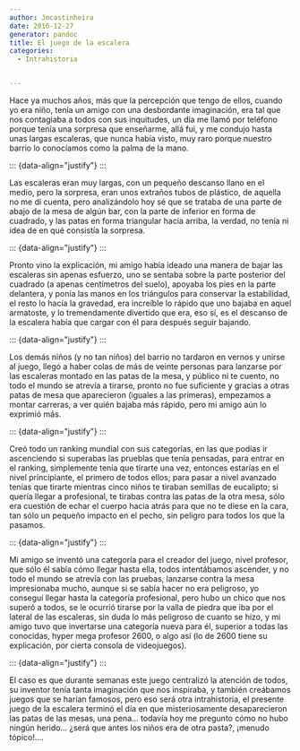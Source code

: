 ```yaml
---
author: Jmcastinheira
date: 2016-12-27
generator: pandoc
title: El juego de la escalera
categories:
  - Intrahistoria


---
```




Hace ya muchos años, más que la percepción que tengo de ellos, cuando yo
era niño, tenía un amigo con una desbordante imaginación, era tal que
nos contagiaba a todos con sus inquitudes, un día me llamó por teléfono
porque tenía una sorpresa que enseñarme, allá fui, y me condujo hasta
unas largas escaleras, que nunca había visto, muy raro porque nuestro
barrio lo conocíamos como la palma de la mano.

::: {data-align="justify"}
:::

Las escaleras eran muy largas, con un pequeño descanso llano en el
medio, pero la sorpresa, eran unos extraños tubos de plástico, de
aquella no me di cuenta, pero analizándolo hoy sé que se trataba de una
parte de abajo de la mesa de algún bar, con la parte de inferior en
forma de cuadrado, y las patas en forma triangular hacia arriba, la
verdad, no tenía ni idea de en qué consistía la sorpresa.

::: {data-align="justify"}
:::

Pronto vino la explicación, mi amigo había ideado una manera de bajar
las escaleras sin apenas esfuerzo, uno se sentaba sobre la parte
posterior del cuadrado (a apenas centímetros del suelo), apoyaba los
pies en la parte delantera, y ponía las manos en los triángulos para
conservar la estabilidad, el resto lo hacía la gravedad, era increíble
lo rápido que uno bajaba en aquel armatoste, y lo tremendamente
divertido que era, eso sí, es el descanso de la escalera había que
cargar con él para después seguir bajando.

::: {data-align="justify"}
:::

Los demás niños (y no tan niños) del barrio no tardaron en vernos y
unirse al juego, llegó a haber colas de más de veinte personas para
lanzarse por las escaleras montado en las patas de la mesa, y público ni
te cuento, no todo el mundo se atrevía a tirarse, pronto no fue
suficiente y gracias a otras patas de mesa que aparecieron (iguales a
las primeras), empezamos a montar carreras, a ver quién bajaba más
rápido, pero mi amigo aún lo exprimió más.

::: {data-align="justify"}
:::

Creó todo un ranking mundial con sus categorías, en las que podías ir
ascenciendo si superabas las prueblas que tenía pensadas, para entrar en
el ranking, simplemente tenía que tirarte una vez, entonces estarías en
el nivel principiante, el primero de todos ellos; para pasar a nivel
avanzado tenías que tirarte mientras cinco niños te tiraban semillas de
eucalipto; si quería llegar a profesional, te tirabas contra las patas
de la otra mesa, sólo era cuestión de echar el cuerpo hacia atrás para
que no te diese en la cara, tan sólo un pequeño impacto en el pecho, sin
peligro para todos los que la pasamos.

::: {data-align="justify"}
:::

Mi amigo se inventó una categoría para el creador del juego, nivel
profesor, que sólo él sabía cómo llegar hasta ella, todos intentábamos
ascender, y no todo el mundo se atrevía con las pruebas, lanzarse contra
la mesa impresionaba mucho, aunque si se sabía hacer no era peligroso,
yo conseguí llegar hasta la categoría profesional, pero hubo un chico
que nos superó a todos, se le ocurrió tirarse por la valla de piedra que
iba por el lateral de las escaleras, sin duda lo más peligroso de cuanto
se hizo, y mi amigo tuvo que invertarse una categoría nueva para él,
superior a todas las conocidas, hyper mega profesor 2600, o algo así (lo
de 2600 tiene su explicación, por cierta consola de videojuegos).

::: {data-align="justify"}
:::

El caso es que durante semanas este juego centralizó la atención de
todos, su inventor tenía tanta imaginación que nos inspiraba, y también
creábamos juegos que se harían famosos, pero eso será otra
intrahistoria, el presente juego de la escalera terminó el día en que
misteriosamente desaparecieron las patas de las mesas, una pena...
todavía hoy me pregunto cómo no hubo ningún herido... ¿será que antes
los niños era de otra pasta?, ¡menudo tópico!....
